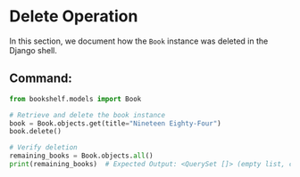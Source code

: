 # Delete Operation

In this section, we document how the `Book` instance was deleted in the Django shell.

## Command:

```python
from bookshelf.models import Book

# Retrieve and delete the book instance
book = Book.objects.get(title="Nineteen Eighty-Four")
book.delete()

# Verify deletion
remaining_books = Book.objects.all()
print(remaining_books)  # Expected Output: <QuerySet []> (empty list, confirming deletion)
